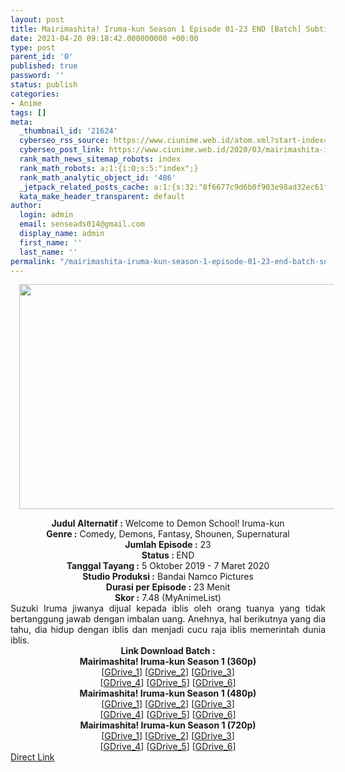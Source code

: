 ```yaml
---
layout: post
title: Mairimashita! Iruma-kun Season 1 Episode 01-23 END [Batch] Subtitle Indonesia
date: 2021-04-20 09:18:42.000000000 +00:00
type: post
parent_id: '0'
published: true
password: ''
status: publish
categories:
- Anime
tags: []
meta:
  _thumbnail_id: '21624'
  cyberseo_rss_source: https://www.ciunime.web.id/atom.xml?start-index=1051&max-results=150
  cyberseo_post_link: https://www.ciunime.web.id/2020/03/mairimashita-iruma-kun-episode-01-23.html
  rank_math_news_sitemap_robots: index
  rank_math_robots: a:1:{i:0;s:5:"index";}
  rank_math_analytic_object_id: '486'
  _jetpack_related_posts_cache: a:1:{s:32:"8f6677c9d6b0f903e98ad32ec61f8deb";a:2:{s:7:"expires";i:1642590177;s:7:"payload";a:0:{}}}
  kata_make_header_transparent: default
author:
  login: admin
  email: senseads014@gmail.com
  display_name: admin
  first_name: ''
  last_name: ''
permalink: "/mairimashita-iruma-kun-season-1-episode-01-23-end-batch-subtitle-indonesia/"
---
```

<div class="separator" style="clear: both; text-align: center;"><a href="https://1.bp.blogspot.com/-ZBYaUobdRhY/XZsM8xzrABI/AAAAAAAAdc4/sYZDA9As_RYNF6nn27v_eybIU7X5Dxz7gCLcBGAsYHQ/s1600/Mairimashita%2521%2BIruma-kun.jpg" style="margin-left: 1em; margin-right: 1em;"><img border="0" data-original-height="720" data-original-width="1280" height="360" src="{{ site.baseurl }}/assets/2021/04/Mairimashita%2521%2BIruma-kun.jpg" width="640" /></a></div>
<p>
<div style="text-align: center;"><b>Judul</b><b><b>&nbsp;Alternatif</b>&nbsp;:</b>&nbsp;Welcome to Demon School! Iruma-kun</div>
<div style="text-align: center;"><b>Genre :</b>&nbsp;Comedy, Demons, Fantasy, Shounen, Supernatural</div>
<div style="text-align: center;"><b>Jumlah Episode :</b>&nbsp;23<br /><b>Status :&nbsp;</b>END<br /><b>Tanggal Tayang :</b>&nbsp;5 Oktober 2019 - 7 Maret 2020<br /><b>Studio Produksi :</b>&nbsp;Bandai Namco Pictures<br /><b>Durasi per Episode :</b>&nbsp;23 Menit</div>
<div style="text-align: center;"><b>Skor :</b>&nbsp;7.48 (MyAnimeList)</div>
<div style="text-align: center;"></div>
<div style="text-align: justify;">Suzuki Iruma jiwanya dijual kepada iblis oleh orang tuanya yang tidak bertanggung jawab dengan imbalan uang. Anehnya, hal berikutnya yang dia tahu, dia hidup dengan iblis dan menjadi cucu raja iblis memerintah dunia iblis.</div>
<div style="text-align: justify;"></div>
<div style="text-align: justify;"></div>
<div style="text-align: center;">
<div style="text-align: center;"><b>Link Download Batch :</b></div>
<div style="text-align: center;">
<div style="text-align: center;"><b>Mairimashita! Iruma-kun&nbsp;Season 1&nbsp;(360p)</b></div>
</div>
<div style="text-align: center;">[<a href="https://drive.google.com/uc?id=19ouaiLvPLZFD4GHSgISYd7zK0Fbeh7Wn" target="_blank" rel="noopener">GDrive_1</a>] [<a href="https://drive.google.com/uc?id=186HDUAH5H3ooFK-q273VuMwx-x8oKx0U" target="_blank" rel="noopener">GDrive_2</a>] [<a href="https://drive.google.com/uc?id=1gsEj0hvcWaIltWEGTyqBFKyyxN_EbyPb" target="_blank" rel="noopener">GDrive_3</a>]<br />[<a href="https://drive.google.com/uc?id=1f3dUItWj1JtNU6m5P00mV9j2JSrP-G5V" target="_blank" rel="noopener">GDrive_4</a>] [<a href="https://drive.google.com/uc?id=1gsEj0hvcWaIltWEGTyqBFKyyxN_EbyPb" target="_blank" rel="noopener">GDrive_5</a>] [<a href="https://drive.google.com/uc?id=1FYpnHG2wuFSq7cyfFjU7NJxN22CktkRd" target="_blank" rel="noopener">GDrive_6</a>]</div>
<div style="text-align: center;"></div>
<div style="text-align: center;"><b>Mairimashita! Iruma-kun&nbsp;Season 1&nbsp;(480p)</b></div>
<div style="text-align: center;">[<a href="https://drive.google.com/uc?id=1LWwGpbm0VwoNLiGy5XFsiOckBDHaN3pA" target="_blank" rel="noopener">GDrive_1</a>] [<a href="https://drive.google.com/uc?id=1sGEpn7AwpSvGAAlwZfouLRsvbeKgiF0m" target="_blank" rel="noopener">GDrive_2</a>] [<a href="https://drive.google.com/uc?id=1sr90zGBUSK4PK1a-3eLFThhXxhbZr3C7" target="_blank" rel="noopener">GDrive_3</a>]<br />[<a href="https://drive.google.com/uc?id=1Dh12p42Okjeo5M4w6FSRf06q_OwYTT_M" target="_blank" rel="noopener">GDrive_4</a>] [<a href="https://drive.google.com/uc?id=1sr90zGBUSK4PK1a-3eLFThhXxhbZr3C7" target="_blank" rel="noopener">GDrive_5</a>] [<a href="https://drive.google.com/uc?id=1X8is1OWiKlD8CtAzxt7-Br-BB8vRrxVy" target="_blank" rel="noopener">GDrive_6</a>]</div>
<div style="text-align: center;"><b>Mairimashita! Iruma-kun&nbsp;Season 1&nbsp;(720p)</b></div>
<div style="text-align: center;">[<a href="https://drive.google.com/uc?id=1x3ah0e6YXJ_OwzaiCclxFfRJkvcV_bGe" target="_blank" rel="noopener">GDrive_1</a>] [<a href="https://drive.google.com/uc?id=1sv5vsV_lkHTrgc_DiqXfrd6iVMDjleXm" target="_blank" rel="noopener">GDrive_2</a>] [<a href="https://drive.google.com/uc?id=1Hm46azoXQI-NKWP4-UlM5sRxQJ6IdzvR" target="_blank" rel="noopener">GDrive_3</a>]<br />[<a href="https://drive.google.com/uc?id=1JxigiAvgdbj527ENUv2zjXDkidC0w1CE" target="_blank" rel="noopener">GDrive_4</a>] [<a href="https://drive.google.com/uc?id=1Hm46azoXQI-NKWP4-UlM5sRxQJ6IdzvR" target="_blank" rel="noopener">GDrive_5</a>] [<a href="https://drive.google.com/uc?id=1oI4zpqcpwaUNx-ocOOdlkquTbMWeNxy6" target="_blank" rel="noopener">GDrive_6</a>]</div>
</div>
<link rel="stylesheet" href="https://cdnjs.cloudflare.com/ajax/libs/font-awesome/4.7.0/css/font-awesome.min.css" />
<div class="divbtn"> <a href="https://handymansurrender.com/fihup8buzv?key=94550f7ce39444073321dde3b8782f97" class="btn"><i class="fa fa-download"></i> Direct Link</a> </div>
